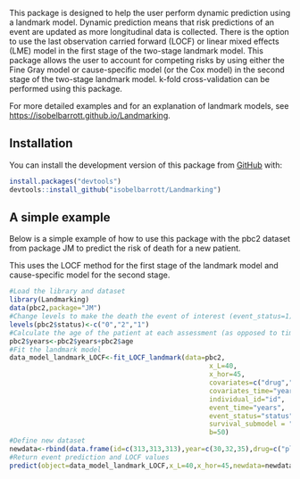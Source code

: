 
<!-- README.md is generated from README.Rmd. Please edit that file -->

This package is designed to help the user perform dynamic prediction
using a landmark model. Dynamic prediction means that risk predictions
of an event are updated as more longitudinal data is collected. There is
the option to use the last observation carried forward (LOCF) or linear
mixed effects (LME) model in the first stage of the two-stage landmark
model. This package allows the user to account for competing risks by
using either the Fine Gray model or cause-specific model (or the Cox
model) in the second stage of the two-stage landmark model. k-fold
cross-validation can be performed using this package.

For more detailed examples and for an explanation of landmark models,
see <https://isobelbarrott.github.io/Landmarking>.

## Installation

You can install the development version of this package from
[GitHub](https://github.com/) with:

``` r
install.packages("devtools")
devtools::install_github("isobelbarrott/Landmarking")
```

## A simple example

Below is a simple example of how to use this package with the pbc2
dataset from package JM to predict the risk of death for a new patient.

This uses the LOCF method for the first stage of the landmark model and
cause-specific model for the second stage.

``` r
#Load the library and dataset
library(Landmarking)
data(pbc2,package="JM")
#Change levels to make the death the event of interest (event_status=1), transplant the competing risks (event_status=2), and leave censoring (event_status=0)
levels(pbc2$status)<-c("0","2","1")
#Calculate the age of the patient at each assessment (as opposed to time since first assessment)
pbc2$years<-pbc2$years+pbc2$age
#Fit the landmark model
data_model_landmark_LOCF<-fit_LOCF_landmark(data=pbc2,
                                                  x_L=40,
                                                  x_hor=45,
                                                  covariates=c("drug","serBilir","serChol"),
                                                  covariates_time="year",
                                                  individual_id="id",
                                                  event_time="years",
                                                  event_status="status",
                                                  survival_submodel = "cause_specific",
                                                  b=50)
#Define new dataset
newdata<-rbind(data.frame(id=c(313,313,313),year=c(30,32,35),drug=c("placebo","placebo","placebo"),serBilir=c(2.4,2.7,2.6),serChol=c(220,234,234)))
#Return event prediction and LOCF values
predict(object=data_model_landmark_LOCF,x_L=40,x_hor=45,newdata=newdata)
```
